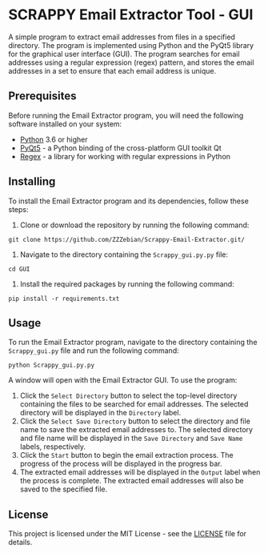SCRAPPY Email Extractor Tool - GUI
===============

A simple program to extract email addresses from files in a specified directory. The program is implemented using Python and the PyQt5 library for the graphical user interface (GUI). The program searches for email addresses using a regular expression (regex) pattern, and stores the email addresses in a set to ensure that each email address is unique.

Prerequisites
-------------

Before running the Email Extractor program, you will need the following software installed on your system:

-   [Python](https://www.python.org/) 3.6 or higher
-   [PyQt5](https://pypi.org/project/PyQt5/) - a Python binding of the cross-platform GUI toolkit Qt
-   [Regex](https://pypi.org/project/regex/) - a library for working with regular expressions in Python

Installing
----------

To install the Email Extractor program and its dependencies, follow these steps:

1.  Clone or download the repository by running the following command:

`git clone https://github.com/ZZZebian/Scrappy-Email-Extractor.git/`

1.  Navigate to the directory containing the `Scrappy_gui.py.py` file:

`cd GUI`

1.  Install the required packages by running the following command:

`pip install -r requirements.txt`

Usage
-----

To run the Email Extractor program, navigate to the directory containing the `Scrappy_gui.py` file and run the following command:

`python Scrappy_gui.py.py`

A window will open with the Email Extractor GUI. To use the program:

1.  Click the `Select Directory` button to select the top-level directory containing the files to be searched for email addresses. The selected directory will be displayed in the `Directory` label.
2.  Click the `Select Save Directory` button to select the directory and file name to save the extracted email addresses to. The selected directory and file name will be displayed in the `Save Directory` and `Save Name` labels, respectively.
3.  Click the `Start` button to begin the email extraction process. The progress of the process will be displayed in the progress bar.
4.  The extracted email addresses will be displayed in the `Output` label when the process is complete. The extracted email addresses will also be saved to the specified file.

License
-------

This project is licensed under the MIT License - see the [LICENSE](https://chat.openai.com/chat/LICENSE) file for details.
